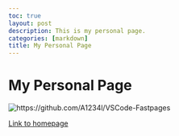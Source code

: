 ```yaml
---
toc: true
layout: post
description: This is my personal page.
categories: [markdown]
title: My Personal Page
---
```

# My Personal Page

![]({{site.baseurl}}/images/notebookC.png "https://github.com/A1234l/VSCode-Fastpages")



[Link to homepage](https://a1234l.github.io/VSCode-Fastpages/)